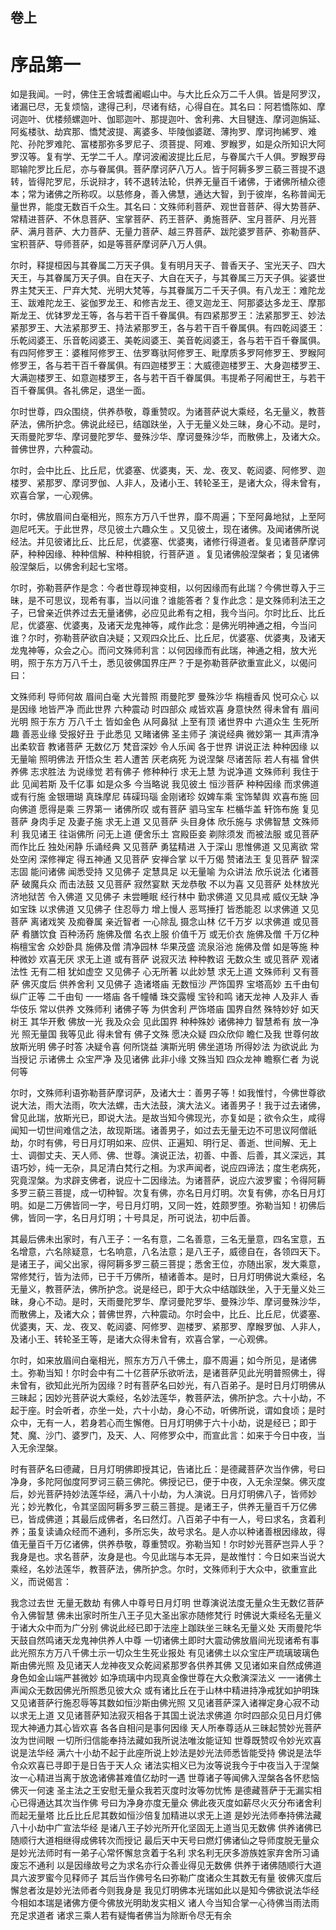 <hgroup>
  <h2>卷上</h2>
  <h1>序品第一</h1>
</hgroup>

<p>
  如是我闻。一时，佛住王舍城耆阇崛山中。与大比丘众万二千人俱。皆是阿罗汉，诸漏已尽，无复烦恼，逮得己利，尽诸有结，心得自在。其名曰：阿若憍陈如、摩诃迦叶、优楼频螺迦叶、伽耶迦叶、那提迦叶、舍利弗、大目犍连、摩诃迦旃延、阿㝹楼驮、劫宾那、憍梵波提、离婆多、毕陵伽婆蹉、薄拘罗、摩诃拘絺罗、难陀、孙陀罗难陀、富楼那弥多罗尼子、须菩提、阿难、罗睺罗，如是众所知识大阿罗汉等。复有学、无学二千人。摩诃波阇波提比丘尼，与眷属六千人俱。罗睺罗母耶输陀罗比丘尼，亦与眷属俱。菩萨摩诃萨八万人。皆于阿耨多罗三藐三菩提不退转，皆得陀罗尼，乐说辩才，转不退转法轮，供养无量百千诸佛，于诸佛所植众德本；常为诸佛之所称叹。以慈修身，善入佛慧，通达大智，到于彼岸，名称普闻无量世界，能度无数百千众生。其名曰：文殊师利菩萨、观世音菩萨、得大势菩萨、常精进菩萨、不休息菩萨、宝掌菩萨、药王菩萨、勇施菩萨、宝月菩萨、月光菩萨、满月菩萨、大力菩萨、无量力菩萨、越三界菩萨、跋陀婆罗菩萨、弥勒菩萨、宝积菩萨、导师菩萨，如是等菩萨摩诃萨八万人俱。
</p>

<p>
  尔时，释提桓因与其眷属二万天子俱。复有明月天子、普香天子、宝光天子、四大天王，与其眷属万天子俱。自在天子、大自在天子，与其眷属三万天子俱。娑婆世界主梵天王、尸弃大梵、光明大梵等，与其眷属万二千天子俱。有八龙王：难陀龙王、跋难陀龙王、娑伽罗龙王、和修吉龙王、德叉迦龙王、阿那婆达多龙王、摩那斯龙王、优钵罗龙王等，各与若干百千眷属俱。有四紧那罗王：法紧那罗王、妙法紧那罗王、大法紧那罗王、持法紧那罗王，各与若干百千眷属俱。有四乾闼婆王：乐乾闼婆王、乐音乾闼婆王、美乾闼婆王、美音乾闼婆王，各与若干百千眷属俱。有四阿修罗王：婆稚阿修罗王、佉罗骞驮阿修罗王、毗摩质多罗阿修罗王、罗睺阿修罗王，各与若干百千眷属俱。有四迦楼罗王：大威德迦楼罗王、大身迦楼罗王、大满迦楼罗王、如意迦楼罗王，各与若干百千眷属俱。韦提希子阿阇世王，与若干百千眷属俱。各礼佛足，退坐一面。
</p>

<p>
  尔时世尊，四众围绕，供养恭敬，尊重赞叹。为诸菩萨说大乘经，名无量义，教菩萨法，佛所护念。佛说此经已，结跏趺坐，入于无量义处三昧，身心不动。是时，天雨曼陀罗华、摩诃曼陀罗华、曼殊沙华、摩诃曼殊沙华，而散佛上，及诸大众。普佛世界，六种震动。
</p>

<p>
  尔时，会中比丘、比丘尼，优婆塞、优婆夷，天、龙、夜叉、乾闼婆、阿修罗、迦楼罗、紧那罗、摩诃罗伽、人非人，及诸小王、转轮圣王，是诸大众，得未曾有，欢喜合掌，一心观佛。
</p>

<p>
  尔时，佛放眉间白毫相光，照东方万八千世界，靡不周遍；下至阿鼻地狱，上至阿迦尼吒天。于此世界，尽见彼土六趣众生
  。又见彼土，现在诸佛。及闻诸佛所说经法。并见彼诸比丘、比丘尼，优婆塞、优婆夷，诸修行得道者。复见诸菩萨摩诃萨，种种因缘、种种信解、种种相貌，行菩萨道
  。复见诸佛般涅槃者；复见诸佛般涅槃后，以佛舍利起七宝塔。
</p>

<p>
  尔时，弥勒菩萨作是念：今者世尊现神变相，以何因缘而有此瑞？今佛世尊入于三昧，是不可思议，现希有事，当以问谁？谁能答者？复作此念：是文殊师利法王之子，已曾亲近供养过去无量诸佛，必应见此希有之相，我今当问。尔时比丘、比丘尼，优婆塞、优婆夷，及诸天龙鬼神等，咸作此念：是佛光明神通之相，今当问谁？尔时，弥勒菩萨欲自决疑；又观四众比丘、比丘尼，优婆塞、优婆夷，及诸天龙鬼神等，众会之心。而问文殊师利言：以何因缘而有此瑞，神通之相，放大光明，照于东方万八千土，悉见彼佛国界庄严？于是弥勒菩萨欲重宣此义，以偈问曰：
</p>

<div class="commentary">
  <span>文殊师利</span>
  <span>导师何故</span>
  <span>眉间白毫</span>
  <span>大光普照</span>
  <span>雨曼陀罗</span>
  <span>曼殊沙华</span>
  <span>栴檀香风</span>
  <span>悦可众心</span>
  <span>以是因缘</span>
  <span>地皆严净</span>
  <span>而此世界</span>
  <span>六种震动</span>
  <span>时四部众</span>
  <span>咸皆欢喜</span>
  <span>身意快然</span>
  <span>得未曾有</span>
  <span>眉间光明</span>
  <span>照于东方</span>
  <span>万八千土</span>
  <span>皆如金色</span>
  <span>从阿鼻狱</span>
  <span>上至有顶</span>
  <span>诸世界中</span>
  <span>六道众生</span>
  <span>生死所趣</span>
  <span>善恶业缘</span>
  <span>受报好丑</span>
  <span>于此悉见</span>
  <span>又睹诸佛</span>
  <span>圣主师子</span>
  <span>演说经典</span>
  <span>微妙第一</span>
  <span>其声清净</span>
  <span>出柔软音</span>
  <span>教诸菩萨</span>
  <span>无数亿万</span>
  <span>梵音深妙</span>
  <span>令人乐闻</span>
  <span>各于世界</span>
  <span>讲说正法</span>
  <span>种种因缘</span>
  <span>以无量喻</span>
  <span>照明佛法</span>
  <span>开悟众生</span>
  <span>若人遭苦</span>
  <span>厌老病死</span>
  <span>为说涅槃</span>
  <span>尽诸苦际</span>
  <span>若人有福</span>
  <span>曾供养佛</span>
  <span>志求胜法</span>
  <span>为说缘觉</span>
  <span>若有佛子</span>
  <span>修种种行</span>
  <span>求无上慧</span>
  <span>为说净道</span>
  <span>文殊师利</span>
  <span>我住于此</span>
  <span>见闻若斯</span>
  <span>及千亿事</span>
  <span>如是众多</span>
  <span>今当略说</span>
  <span>我见彼土</span>
  <span>恒沙菩萨</span>
  <span>种种因缘</span>
  <span>而求佛道</span>
  <span>或有行施</span>
  <span>金银珊瑚</span>
  <span>真珠摩尼</span>
  <span>砗磲玛瑙</span>
  <span>金刚诸珍</span>
  <span>奴婢车乘</span>
  <span>宝饰辇舆</span>
  <span>欢喜布施</span>
  <span>回向佛道</span>
  <span>愿得是乘</span>
  <span>三界第一</span>
  <span>诸佛所叹</span>
  <span>或有菩萨</span>
  <span>驷马宝车</span>
  <span>栏楯华盖</span>
  <span>轩饰布施</span>
  <span>复见菩萨</span>
  <span>身肉手足</span>
  <span>及妻子施</span>
  <span>求无上道</span>
  <span>又见菩萨</span>
  <span>头目身体</span>
  <span>欣乐施与</span>
  <span>求佛智慧</span>
  <span>文殊师利</span>
  <span>我见诸王</span>
  <span>往诣佛所</span>
  <span>问无上道</span>
  <span>便舍乐土</span>
  <span>宫殿臣妾</span>
  <span>剃除须发</span>
  <span>而被法服</span>
  <span>或见菩萨</span>
  <span>而作比丘</span>
  <span>独处闲静</span>
  <span>乐诵经典</span>
  <span>又见菩萨</span>
  <span>勇猛精进</span>
  <span>入于深山</span>
  <span>思惟佛道</span>
  <span>又见离欲</span>
  <span>常处空闲</span>
  <span>深修禅定</span>
  <span>得五神通</span>
  <span>又见菩萨</span>
  <span>安禅合掌</span>
  <span>以千万偈</span>
  <span>赞诸法王</span>
  <span>复见菩萨</span>
  <span>智深志固</span>
  <span>能问诸佛</span>
  <span>闻悉受持</span>
  <span>又见佛子</span>
  <span>定慧具足</span>
  <span>以无量喻</span>
  <span>为众讲法</span>
  <span>欣乐说法</span>
  <span>化诸菩萨</span>
  <span>破魔兵众</span>
  <span>而击法鼓</span>
  <span>又见菩萨</span>
  <span>寂然宴默</span>
  <span>天龙恭敬</span>
  <span>不以为喜</span>
  <span>又见菩萨</span>
  <span>处林放光</span>
  <span>济地狱苦</span>
  <span>令入佛道</span>
  <span>又见佛子</span>
  <span>未尝睡眠</span>
  <span>经行林中</span>
  <span>勤求佛道</span>
  <span>又见具戒</span>
  <span>威仪无缺</span>
  <span>净如宝珠</span>
  <span>以求佛道</span>
  <span>又见佛子</span>
  <span>住忍辱力</span>
  <span>增上慢人</span>
  <span>恶骂捶打</span>
  <span>皆悉能忍</span>
  <span>以求佛道</span>
  <span>又见菩萨</span>
  <span>离诸戏笑</span>
  <span>及痴眷属</span>
  <span>亲近智者</span>
  <span>一心除乱</span>
  <span>摄念山林</span>
  <span>亿千万岁</span>
  <span>以求佛道</span>
  <span>或见菩萨</span>
  <span>肴膳饮食</span>
  <span>百种汤药</span>
  <span>施佛及僧</span>
  <span>名衣上服</span>
  <span>价值千万</span>
  <span>或无价衣</span>
  <span>施佛及僧</span>
  <span>千万亿种</span>
  <span>栴檀宝舍</span>
  <span>众妙卧具</span>
  <span>施佛及僧</span>
  <span>清净园林</span>
  <span>华果茂盛</span>
  <span>流泉浴池</span>
  <span>施佛及僧</span>
  <span>如是等施</span>
  <span>种种微妙</span>
  <span>欢喜无厌</span>
  <span>求无上道</span>
  <span>或有菩萨</span>
  <span>说寂灭法</span>
  <span>种种教诏</span>
  <span>无数众生</span>
  <span>或见菩萨</span>
  <span>观诸法性</span>
  <span>无有二相</span>
  <span>犹如虚空</span>
  <span>又见佛子</span>
  <span>心无所著</span>
  <span>以此妙慧</span>
  <span>求无上道</span>
  <span>文殊师利</span>
  <span>又有菩萨</span>
  <span>佛灭度后</span>
  <span>供养舍利</span>
  <span>又见佛子</span>
  <span>造诸塔庙</span>
  <span>无数恒沙</span>
  <span>严饰国界</span>
  <span>宝塔高妙</span>
  <span>五千由旬</span>
  <span>纵广正等</span>
  <span>二千由旬</span>
  <span>一一塔庙</span>
  <span>各千幢幡</span>
  <span>珠交露幔</span>
  <span>宝铃和鸣</span>
  <span>诸天龙神</span>
  <span>人及非人</span>
  <span>香华伎乐</span>
  <span>常以供养</span>
  <span>文殊师利</span>
  <span>诸佛子等</span>
  <span>为供舍利</span>
  <span>严饰塔庙</span>
  <span>国界自然</span>
  <span>殊特妙好</span>
  <span>如天树王</span>
  <span>其华开敷</span>
  <span>佛放一光</span>
  <span>我及众会</span>
  <span>见此国界</span>
  <span>种种殊妙</span>
  <span>诸佛神力</span>
  <span>智慧希有</span>
  <span>放一净光</span>
  <span>照无量国</span>
  <span>我等见此</span>
  <span>得未曾有</span>
  <span>佛子文殊</span>
  <span>愿决众疑</span>
  <span>四众欣仰</span>
  <span>瞻仁及我</span>
  <span>世尊何故</span>
  <span>放斯光明</span>
  <span>佛子时答</span>
  <span>决疑令喜</span>
  <span>何所饶益</span>
  <span>演斯光明</span>
  <span>佛坐道场</span>
  <span>所得妙法</span>
  <span>为欲说此</span>
  <span>为当授记</span>
  <span>示诸佛土</span>
  <span>众宝严净</span>
  <span>及见诸佛</span>
  <span>此非小缘</span>
  <span>文殊当知</span>
  <span>四众龙神</span>
  <span>瞻察仁者</span>
  <span>为说何等</span>
</div>

<p>
  尔时，文殊师利语弥勒菩萨摩诃萨，及诸大士：善男子等！如我惟忖，今佛世尊欲说大法，雨大法雨，吹大法螺，击大法鼓，演大法义。诸善男子！我于过去诸佛，曾见此瑞，放斯光已，即说大法。是故当知今佛现光，亦复如是；欲令众生，咸得闻知一切世间难信之法，故现斯瑞。诸善男子，如过去无量无边不可思议阿僧祇劫，尔时有佛，号日月灯明如来、应供、正遍知、明行足、善逝、世间解、无上士、调御丈夫、天人师、佛、世尊。演说正法，初善、中善、后善，其义深远，其语巧妙，纯一无杂，具足清白梵行之相。为求声闻者，说应四谛法；度生老病死，究竟涅槃。为求辟支佛者，说应十二因缘法。为诸菩萨，说应六波罗蜜；令得阿耨多罗三藐三菩提，成一切种智。次复有佛，亦名日月灯明。次复有佛，亦名日月灯明。如是二万佛皆同一字，号日月灯明，又同一姓，姓颇罗堕。弥勒当知！初佛后佛，皆同一字，名日月灯明；十号具足，所可说法，初中后善。
</p>

<p>
  其最后佛未出家时，有八王子：一名有意，二名善意，三名无量意，四名宝意，五名增意，六名除疑意，七名响意，八名法意；是八王子，威德自在，各领四天下。是诸王子，闻父出家，得阿耨多罗三藐三菩提；悉舍王位，亦随出家，发大乘意，常修梵行，皆为法师，已于千万佛所，植诸善本。是时，日月灯明佛说大乘经，名无量义，教菩萨法，佛所护念。说是经已，即于大众中结跏趺坐，入于无量义处三昧，身心不动。是时，天雨曼陀罗华、摩诃曼陀罗华、曼殊沙华、摩诃曼殊沙华，而散佛上，及诸大众；普佛世界，六种震动。尔时会中，比丘、比丘尼，优婆塞、优婆夷，天、龙、夜叉、乾闼婆、阿修罗、迦楼罗、紧那罗、摩睺罗伽、人非人，及诸小王、转轮圣王等，是诸大众得未曾有，欢喜合掌，一心观佛。
</p>

<p>
  尔时，如来放眉间白毫相光，照东方万八千佛土，靡不周遍；如今所见，是诸佛土。弥勒当知！尔时会中有二十亿菩萨乐欲听法，是诸菩萨见此光明普照佛土，得未曾有，欲知此光所为因缘？时有菩萨名曰妙光，有八百弟子。是时日月灯明佛从三昧起；因妙光菩萨说大乘经，名妙法莲华，教菩萨法，佛所护念。六十小劫，不起于座。时会听者，亦坐一处，六十小劫，身心不动，听佛所说，谓如食顷；是时众中，无有一人，若身若心而生懈倦。日月灯明佛于六十小劫，说是经已；即于梵、魔、沙门、婆罗门，及天、人、阿修罗众中，而宣此言：如来于今日中夜，当入无余涅槃。
</p>

<p>
  时有菩萨名曰德藏，日月灯明佛即授其记，告诸比丘：是德藏菩萨次当作佛，号曰净身，多陀阿伽度阿罗诃三藐三佛陀。佛授记已，便于中夜，入无余涅槃。佛灭度后，妙光菩萨持妙法莲华经，满八十小劫，为人演说。日月灯明佛八子，皆师妙光；妙光教化，令其坚固阿耨多罗三藐三菩提。是诸王子，供养无量百千万亿佛已，皆成佛道；其最后成佛者，名曰然灯。八百弟子中有一人，号曰求名，贪着利养；虽复读诵众经而不通利，多所忘失，故号求名。是人亦以种诸善根因缘故，得值无量百千万亿诸佛，供养恭敬，尊重赞叹。弥勒当知！尔时妙光菩萨岂异人乎？我身是也。求名菩萨，汝身是也。今见此瑞与本无异，是故惟忖：今日如来当说大乘经，名妙法莲华，教菩萨法，佛所护念。尔时，文殊师利于大众中，欲重宣此义，而说偈言：
</p>

<div class="commentary">
  <span>我念过去世</span>
  <span>无量无数劫</span>
  <span>有佛人中尊</span
  ><span>号日月灯明</span>
  <span>世尊演说法</span
  ><span>度无量众生</span
  ><span>无数亿菩萨</span
  ><span>令入佛智慧</span>
  <span>佛未出家时</span
  ><span>所生八王子</span
  ><span>见大圣出家</span
  ><span>亦随修梵行</span>
  <span>时佛说大乘</span
  ><span>经名无量义</span
  ><span>于诸大众中</span
  ><span>而为广分别</span>
  <span>佛说此经已</span
  ><span>即于法座上</span
  ><span>跏趺坐三昧</span
  ><span>名无量义处</span>
  <span>天雨曼陀华</span
  ><span>天鼓自然鸣</span
  ><span>诸天龙鬼神</span
  ><span>供养人中尊</span>
  <span>一切诸佛土</span
  ><span>即时大震动</span
  ><span>佛放眉间光</span
  ><span>现诸希有事</span>
  <span>此光照东方</span
  ><span>万八千佛土</span
  ><span>示一切众生</span
  ><span>生死业报处</span>
  <span>有见诸佛土</span
  ><span>以众宝庄严</span
  ><span>琉璃玻璃色</span
  ><span>斯由佛光照</span>
  <span>及见诸天人</span
  ><span>龙神夜叉众</span
  ><span>乾闼紧那罗</span
  ><span>各供养其佛</span>
  <span>又见诸如来</span
  ><span>自然成佛道</span
  ><span>身色如金山</span
  ><span>端严甚微妙</span>
  <span>如净琉璃中</span
  ><span>内现真金像</span
  ><span>世尊在大众</span
  ><span>敷演深法义</span>
  <span>一一诸佛土</span
  ><span>声闻众无数</span
  ><span>因佛光所照</span
  ><span>悉见彼大众</span>
  <span>或有诸比丘</span
  ><span>在于山林中</span
  ><span>精进持净戒</span
  ><span>犹如护明珠</span>
  <span>又见诸菩萨</span
  ><span>行施忍辱等</span
  ><span>其数如恒沙</span
  ><span>斯由佛光照</span>
  <span>又见诸菩萨</span
  ><span>深入诸禅定</span
  ><span>身心寂不动</span
  ><span>以求无上道</span>
  <span>又见诸菩萨</span
  ><span>知法寂灭相</span
  ><span>各于其国土</span
  ><span>说法求佛道</span>
  <span>尔时四部众</span
  ><span>见日月灯佛</span
  ><span>现大神通力</span
  ><span>其心皆欢喜</span>
  <span>各各自相问</span
  ><span>是事何因缘</span>
  <span>天人所奉尊</span
  ><span>适从三昧起</span
  ><span>赞妙光菩萨</span
  ><span>汝为世间眼</span>
  <span>一切所归信</span
  ><span>能奉持法藏</span
  ><span>如我所说法</span
  ><span>唯汝能证知</span>
  <span>世尊既赞叹</span
  ><span>令妙光欢喜</span
  ><span>说是法华经</span>
  <span>满六十小劫</span
  ><span>不起于此座</span
  ><span>所说上妙法</span
  ><span>是妙光法师</span
  ><span>悉皆能受持</span>
  <span>佛说是法华</span
  ><span>令众欢喜已</span
  ><span>寻即于是日</span
  ><span>告于天人众</span>
  <span>诸法实相义</span
  ><span>已为汝等说</span
  ><span>我今于中夜</span
  ><span>当入于涅槃</span>
  <span>汝一心精进</span
  ><span>当离于放逸</span
  ><span>诸佛甚难值</span
  ><span>亿劫时一遇</span>
  <span>世尊诸子等</span
  ><span>闻佛入涅槃</span
  ><span>各各怀悲恼</span
  ><span>佛灭一何速</span>
  <span>圣主法之王</span
  ><span>安慰无量众</span
  ><span>我若灭度时</span
  ><span>汝等勿忧怖</span>
  <span>是德藏菩萨</span
  ><span>于无漏实相</span
  ><span>心已得通达</span
  ><span>其次当作佛</span>
  <span>号曰为净身</span
  ><span>亦度无量众</span>
  <span>佛此夜灭度</span
  ><span>如薪尽火灭</span
  ><span>分布诸舍利</span
  ><span>而起无量塔</span>
  <span>比丘比丘尼</span
  ><span>其数如恒沙</span
  ><span>倍复加精进</span
  ><span>以求无上道</span>
  <span>是妙光法师</span
  ><span>奉持佛法藏</span
  ><span>八十小劫中</span
  ><span>广宣法华经</span>
  <span>是诸八王子</span
  ><span>妙光所开化</span
  ><span>坚固无上道</span
  ><span>当见无数佛</span>
  <span>供养诸佛已</span
  ><span>随顺行大道</span
  ><span>相继得成佛</span
  ><span>转次而授记</span>
  <span>最后天中天</span
  ><span>号曰燃灯佛</span
  ><span>诸仙之导师</span
  ><span>度脱无量众</span>
  <span>是妙光法师</span
  ><span>时有一弟子</span
  ><span>心常怀懈怠</span
  ><span>贪着于名利</span>
  <span>求名利无厌</span
  ><span>多游族姓家</span
  ><span>弃舍所习诵</span
  ><span>废忘不通利</span>
  <span>以是因缘故</span
  ><span>号之为求名</span
  ><span>亦行众善业</span
  ><span>得见无数佛</span>
  <span>供养于诸佛</span
  ><span>随顺行大道</span
  ><span>具六波罗蜜</span
  ><span>今见释师子</span>
  <span>其后当作佛</span
  ><span>号名曰弥勒</span
  ><span>广度诸众生</span
  ><span>其数无有量</span>
  <span>彼佛灭度后</span
  ><span>懈怠者汝是</span
  ><span>妙光法师者</span
  ><span>今则我身是</span>
  <span>我见灯明佛</span
  ><span>本光瑞如此</span
  ><span>以是知今佛</span
  ><span>欲说法华经</span>
  <span>今相如本瑞</span
  ><span>是诸佛方便</span
  ><span>今佛放光明</span
  ><span>助发实相义</span>
  <span>诸人今当知</span
  ><span>合掌一心待</span
  ><span>佛当雨法雨</span
  ><span>充足求道者</span>
  <span>诸求三乘人</span
  ><span>若有疑悔者</span
  ><span>佛当为除断</span
  ><span>令尽无有余</span>
</div>

